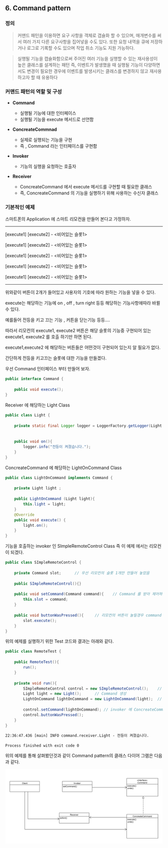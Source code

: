 ## 6. Command pattern

### 정의
> 커맨드 패턴을 이용하면 요구 사항을 객체로 갭슐화 할 수 있으며, 매개변수를 써서 여러 가지 다른 요구사항을 집어넣을 수도 있다.
> 또한 요청 내역을 큐에 저장하거나 로그로 기록할 수도 있으며 작업 취소 기능도 지원 가능하다.

>실행될 기능을 캡슐화함으로써 주어진 여러 기능을 실행할 수 있는 재사용성이 높은 클래스를 설계하는 패턴
>즉, 이벤트가 발생했을 때 실행될 기능이 다양하면서도 변경이 필요한 경우에 이벤트를 발생시키는 클래스를 변경하지 않고 재사용하고자 할 때 유용하다

### 커맨드 패턴의 역할 및 구성

- __Command__
  - 실행될 기능에 대한 인터페이스
  - 실행될 기능을 execute 메서드로 선언함
  
- __ConcreateCommnad__
  - 실제로 실행되는 기능을 구현
  - 즉 , Command 라는 인터페이스를 구현함

- __Invoker__
  - 기능의 실행을 요청하는 호출자
  
- __Receiver__
  - ConcreateCommand 에서 execute 메서드를 구현할 때 필요한 클래스
  - 즉, ConcreateCommand 의 기능을 실행하기 위해 사용하는 수신자 클래스

### 기본적인 예제 
스마트폰의 Application 에 스마트 리모컨을 만들어 본다고 가정하자.

------

[execute1] [execute2]  - <비어있는 슬롯1>

[execute1] [execute2]  - <비어있는 슬롯1>

[execute1] [execute2]  - <비어있는 슬롯1>

[execute1] [execute2]  - <비어있는 슬롯1>

[execute1] [execute2]  - <비어있는 슬롯1>

------

위와같이 버튼이 2개가 들어있고 사용자의 기호에 따라 원하는 기능을 넣을 수 있다. 

execute는 해당하는 기능에 on , off , turn right 등등 해당하는 기능사항에따라 바뀔 수 있다.

예를들어 전등을 키고 끄는 기능 , 커튼을 닫는기능 등등....

따라서 리모컨의 execute1, execute2 버튼은 해당 슬롯의 기능중 구현되어 있는 execute1, execute2 를 호출 하기만 하면 된다.

execute1,execute2 에 해당하는 버튼들은 어떤것이 구현되어 있는지 알 필요가 없다.

간단하게 전등을 키고끄는 슬롯에 대한 기능을 만들겠다.

우선 Command 인터페이스 부터 만들어 보자.

~~~java
public interface Command {
 
    public void execute();
}
~~~

Receiver 에 해당하는 Light Class 

~~~java
public class Light {

    private static final Logger logger = LoggerFactory.getLogger(Light.class);


    public void on(){
        logger.info("전등이 켜졌습니다.");
    }
}
~~~

ConcreateCommand 에 해당하는 LightOnCommand Class

~~~java
public class LightOnCommand implements Command {

    private Light light ;

    public LightOnCommand (Light light){
        this.light = light;
    }
    @Override
    public void execute() {
        light.on();
    }
}
~~~

기능을 호출하는 invoker 인 SImpleRemoteControl Class 즉 이 예제 에서는 리모컨이 되겠다.
~~~java
public class SImpleRemoteControl {

    private Command slot;      // 우선 리모컨의 슬롯 1개만 만들어 놓았음

    public SImpleRemoteControl(){}

    public void setCommand(Command command){    // Command 를 받아 제어하기 위한 메소드
        this.slot = command;
    }

    public void buttonWasPressed(){     // 리모컨의 버튼이 눌릴경우 command 의 execute가 호출
        slot.execute();
    }
}
~~~

위의 예제를 실행하기 위한 Test 코드와 결과는 아래와 같다.
~~~java
public class RemoteTest {

    public RemoteTest(){
        run();
    }

    private void run(){
        SImpleRemoteControl control = new SImpleRemoteControl();    // invoker 새성
        Light light = new Light();      // Command 생성
        LightOnCommand lightOnCommand = new LightOnCommand(light);  // ConcreateCommand 생성

        control.setCommand(lightOnCommand); // invoker 에 ConcreateCommand 를 넣어줌
        control.buttonWasPressed();
    }
}
~~~

~~~
22:36:47.436 [main] INFO command.receiver.Light - 전등이 켜졌습니다.

Process finished with exit code 0
~~~

위의 예제를 통해 살펴봤던것과 같이 Command pattern의 클래스 다이어 그램은 다음과 같다.

![base](/src/main/md/command/img/command1.PNG)
